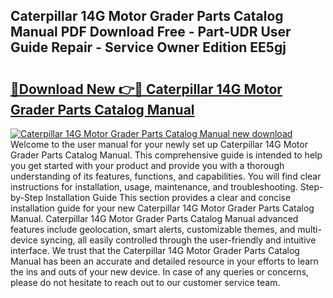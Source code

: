 ## Caterpillar 14G Motor Grader Parts Catalog Manual PDF Download Free - Part-UDR User Guide Repair - Service Owner Edition EE5gj

# <h2><a href="http://bc70024.oget.top/?id=Caterpillar+14G+Motor+Grader+Parts+Catalog+Manual">🔗Download New 👉🔴 Caterpillar 14G Motor Grader Parts Catalog Manual</a></h2>

[![Caterpillar 14G Motor Grader Parts Catalog Manual new download](https://i.imgur.com/5g1atiW.png)](http://bc70024.oget.top/?id=Caterpillar+14G+Motor+Grader+Parts+Catalog+Manual)
Welcome to the user manual for your newly set up Caterpillar 14G Motor Grader Parts Catalog Manual. This comprehensive guide is intended to help you get started with your product and provide you with a thorough understanding of its features, functions, and capabilities. You will find clear instructions for installation, usage, maintenance, and troubleshooting. Step-by-Step Installation Guide This section provides a clear and concise installation guide for your new Caterpillar 14G Motor Grader Parts Catalog Manual. Caterpillar 14G Motor Grader Parts Catalog Manual advanced features include geolocation, smart alerts, customizable themes, and multi-device syncing, all easily controlled through the user-friendly and intuitive interface. We trust that the Caterpillar 14G Motor Grader Parts Catalog Manual has been an accurate and detailed resource in your efforts to learn the ins and outs of your new device. In case of any queries or concerns, please do not hesitate to reach out to our customer service team.
